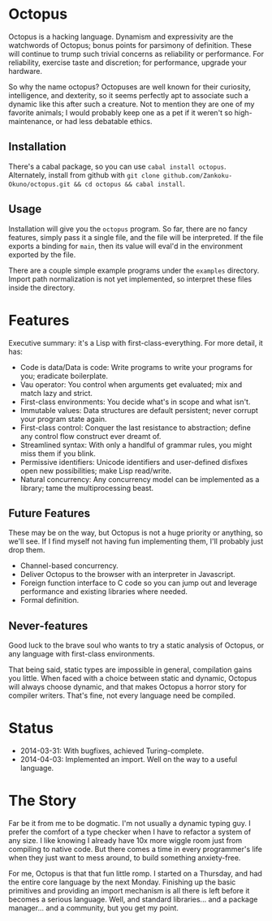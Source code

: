 Octopus
=======

Octopus is a hacking language. Dynamism and expressivity are the watchwords of Octopus; bonus points for parsimony of definition. These will continue to trump such trivial concerns as reliability or performance. For reliability, exercise taste and discretion; for performance, upgrade your hardware.

So why the name octopus? Octopuses are well known for their curiosity, intelligence, and dexterity, so it seems perfectly apt to associate such a dynamic like this after such a creature. Not to mention they are one of my favorite animals; I would probably keep one as a pet if it weren't so high-maintenance, or had less debatable ethics.

Installation
------------

There's a cabal package, so you can use `cabal install octopus`. Alternately, install from github with `git clone github.com/Zankoku-Okuno/octopus.git && cd octopus && cabal install`.

Usage
-----

Installation will give you the `octopus` program. So far, there are no fancy features, simply pass it a single file, and the file will be interpreted. If the file exports a binding for `main`, then its value will eval'd in the environment exported by the file.

There are a couple simple example programs under the `examples` directory. Import path normalization is not yet implemented, so interpret these files inside the directory.

Features
========

Executive summary: it's a Lisp with first-class-everything. For more detail, it has:

* Code is data/Data is code: Write programs to write your programs for you; eradicate boilerplate.
* Vau operator: You control when arguments get evaluated; mix and match lazy and strict.
* First-class environments: You decide what's in scope and what isn't.
* Immutable values: Data structures are default persistent; never corrupt your program state again.
* First-class control: Conquer the last resistance to abstraction; define any control flow construct ever dreamt of.
* Streamlined syntax: With only a handlful of grammar rules, you might miss them if you blink.
* Permissive identifiers: Unicode identifiers and user-defined disfixes open new possibilities; make Lisp read/write.
* Natural concurrency: Any concurrency model can be implemented as a library; tame the multiprocessing beast.

Future Features
---------------

These may be on the way, but Octopus is not a huge priority or anything, so we'll see. If I find myself not having fun implementing them, I'll probably just drop them.

* Channel-based concurrency.
* Deliver Octopus to the browser with an interpreter in Javascript.
* Foreign function interface to C code so you can jump out and leverage performance and existing libraries where needed.
* Formal definition.

Never-features
--------------

Good luck to the brave soul who wants to try a static analysis of Octopus, or any language with first-class environments.

That being said, static types are impossible in general, compilation gains you little. When faced with a choice between static and dynamic, Octopus will always choose dynamic, and that makes Octopus a horror story for compiler writers. That's fine, not every language need be compiled.

Status
======

* 2014-03-31: With bugfixes, achieved Turing-complete.
* 2014-04-03: Implemented an import. Well on the way to a useful language.

The Story
=========

Far be it from me to be dogmatic. I'm not usually a dynamic typing guy. I prefer the comfort of a type checker when I have to refactor a system of any size. I like knowing I already have 10x more wiggle room just from compiling to native code. But there comes a time in every programmer's life when they just want to mess around, to build something anxiety-free.

For me, Octopus is that that fun little romp. I started on a Thursday, and had the entire core language by the next Monday. Finishing up the basic primitives and providing an import mechanism is all there is left before it becomes a serious language. Well, and standard libraries... and a package manager... and a community,  but you get my point.

